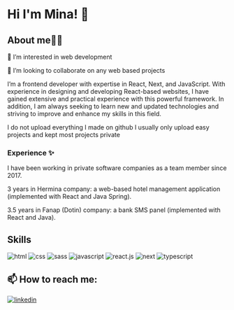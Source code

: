 # Hi I'm Mina! 👋
<h2>About me🙋‍♂‍</h2> 
👀 I’m interested in web development
	

🌱 I’m looking to collaborate on any web based projects
	

I’m a frontend developer with expertise in React, Next, and JavaScript. With experience in designing and developing React-based websites, I have gained extensive and practical experience with this powerful framework. In addition, I am always seeking to learn new and updated technologies and striving to improve and enhance my skills in this field.
	

I do not upload everything I made on github I usually only upload easy projects and kept most projects private
	 
### Experience ✨
I have been working in private software companies as a team member since 2017.
	

3 years in Hermina company: a web-based hotel management application (implemented with React and Java Spring).
	

3.5 years in Fanap (Dotin) company: a bank SMS panel (implemented with React and Java).
	 
## Skills
	

![html](https://img.shields.io/badge/HTML5-E34F26?style=for-the-badge&logo=html5&logoColor=white) ![css](https://img.shields.io/badge/CSS3-1572B6?style=for-the-badge&logo=css3&logoColor=white) ![sass](https://img.shields.io/badge/Sass-CC6699?style=for-the-badge&logo=sass&logoColor=white) ![javascript](https://img.shields.io/badge/JavaScript-323330?style=for-the-badge&logo=javascript&logoColor=F7DF1E) ![react.js](https://img.shields.io/badge/React-20232A?style=for-the-badge&logo=react&logoColor=61DAFB) ![next](https://img.shields.io/badge/next.js-000000?style=for-the-badge&logo=nextdotjs&logoColor=white) ![typescript](https://shields.io/badge/TypeScript-3178C6?logo=TypeScript&logoColor=FFF&style=flat-square) 
	

## 📫 How to reach me:
	

[![linkedin](https://img.shields.io/badge/LinkedIn-0077B5?style=for-the-badge&logo=linkedin&logoColor=white)](https://www.linkedin.com/in/mina-keykha-13644771/)

